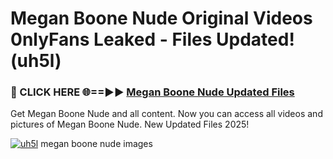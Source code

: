# Megan Boone Nude Original Videos 0nlyFans Leaked - Files Updated! (uh5l)

<h3>🔴 CLICK HERE 🌐==►► <a href="https://tinyurl.com/yc6ubb5a" rel="nofollow">Megan Boone Nude Updated Files</a></h3>

Get Megan Boone Nude and all content. Now you can access all videos and pictures of Megan Boone Nude. New Updated Files 2025!

[![uh5l](https://i.imgur.com/7eu0CRL.gif)](https://tinyurl.com/yc6ubb5a)
megan boone nude images